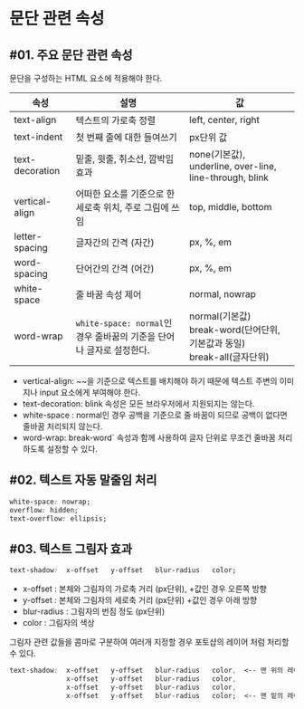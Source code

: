 # 문단 관련 속성

## #01. 주요 문단 관련 속성

문단을 구성하는 HTML 요소에 적용해야 한다.

| 속성 | 설명 | 값 |
|--------|------|------|
| text-align | 텍스트의 가로축 정렬 | left, center, right |
| text-indent | 첫 번째 줄에 대한 들여쓰기 | px단위 값 |
| text-decoration | 밑줄, 윗줄, 취소선, 깜박임 효과 | none(기본값), underline, over-line, line-through, blink |
| vertical-align | 어떠한 요소를 기준으로 한 세로축 위치, 주로 그림에 쓰임 | top, middle, bottom |
| letter-spacing | 글자간의 간격 (자간) | px, %, em |
| word-spacing | 단어간의 간격 (어간) | px, %, em |
| white-space | 줄 바꿈 속성 제어 | normal, nowrap |
| word-wrap | `white-space: normal`인 경우 줄바꿈의 기준을 단어나 글자로 설정한다. | normal(기본값)<br/>break-word(단어단위, 기본값과 동일)<br/>break-all(글자단위) |

- vertical-align: ~~을 기준으로 텍스트를 배치해야 하기 때문에 텍스트 주변의 이미지나 input 요소에게 부여해야 한다.
- text-decoration: blink 속성은 모든 브라우저에서 지원되지는 않는다.
- white-space : normal인 경우 공백을 기준으로 줄 바꿈이 되므로 공백이 없다면 줄바꿈 처리되지 않는다.
- word-wrap: break-word` 속성과 함께 사용하여 글자 단위로 무조건 줄바꿈 처리하도록 설정할 수 있다.

## #02. 텍스트 자동 말줄임 처리

```css
white-space: nowrap;
overflow: hidden;
text-overflow: ellipsis;
```

## #03. 텍스트 그림자 효과

```css
text-shadow:  x-offset   y-offset   blur-radius   color;
```
- x-offset : 본체와 그림자의 가로축 거리 (px단위), +값인 경우 오른쪽 방향
- y-offset : 본체와 그림자의 세로축 거리 (px단위)  +값인 경우 아래 방향
- blur-radius : 그림자의 번짐 정도 (px단위)
- color : 그림자의 색상

그림자 관련 값들을 콤마로 구분하여 여러개 지정할 경우 포토샵의 레이어 처럼 처리할 수 있다.
```css
text-shadow:  x-offset   y-offset   blur-radius   color,  <-- 맨 위의 레이어
              x-offset   y-offset   blur-radius   color,
              x-offset   y-offset   blur-radius   color,
              x-offset   y-offset   blur-radius   color;  <-- 맨 밑의 레이어
```
